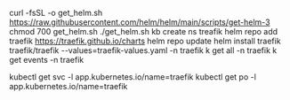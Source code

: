 curl -fsSL -o get_helm.sh https://raw.githubusercontent.com/helm/helm/main/scripts/get-helm-3
chmod 700 get_helm.sh
./get_helm.sh
kb create ns treafik
helm repo add traefik https://traefik.github.io/charts
helm repo update
helm install traefik traefik/traefik --values=traefik-values.yaml -n traefik
k get all -n traefik
k get events -n traefik

kubectl get svc -l app.kubernetes.io/name=traefik
kubectl get po -l app.kubernetes.io/name=traefik



